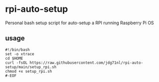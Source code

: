 # rpi-auto-setup

Personal bash setup script for auto-setup a RPI running Raspberry Pi OS

## usage

~~~shell
#!/bin/bash
set -o xtrace
cd $HOME
curl -fsOL https://raw.githubusercontent.com/jdg71nl/rpi-auto-setup/main/setup_rpi.sh
chmod +x setup_rpi.sh
#-EOF
~~~
